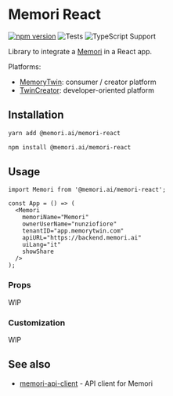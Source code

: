 # Memori React

[![npm version](https://img.shields.io/github/package-json/v/memori-ai/memori-react)](https://www.npmjs.com/package/@memori.ai/memori-react)
![Tests](https://github.com/memori-ai/memori-react/workflows/CI/badge.svg?branch=main)
![TypeScript Support](https://img.shields.io/badge/TypeScript-Support-blue)

Library to integrate a [Memori](https://memori.ai) in a React app.

Platforms:

- [MemoryTwin](https://app.memorytwin.com/en): consumer / creator platform
- [TwinCreator](https://app.twincreator.com/en): developer-oriented platform

## Installation

```bash
yarn add @memori.ai/memori-react
```

```bash
npm install @memori.ai/memori-react
```

## Usage

```tsx
import Memori from '@memori.ai/memori-react';

const App = () => (
  <Memori
    memoriName="Memori"
    ownerUserName="nunziofiore"
    tenantID="app.memorytwin.com"
    apiURL="https://backend.memori.ai"
    uiLang="it"
    showShare
  />
);
```

### Props

WIP

### Customization

WIP

## See also

- [memori-api-client](https://github.com/memori-ai/memori-api-client) - API client for Memori

